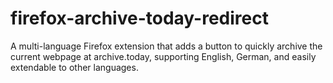 # firefox-archive-today-redirect
A multi-language Firefox extension that adds a button to quickly archive the current webpage at archive.today, supporting English, German, and easily extendable to other languages.
